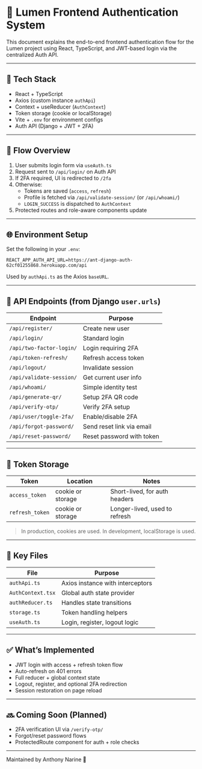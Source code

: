 # 🔐 Lumen Frontend Authentication System

This document explains the end-to-end frontend authentication flow for the Lumen project using React, TypeScript, and JWT-based login via the centralized Auth API.

---

## 🧱 Tech Stack

- React + TypeScript
- Axios (custom instance `authApi`)
- Context + useReducer (`AuthContext`)
- Token storage (cookie or localStorage)
- Vite + `.env` for environment configs
- Auth API (Django + JWT + 2FA)

---

## 🔁 Flow Overview

1. User submits login form via `useAuth.ts`
2. Request sent to `/api/login/` on Auth API
3. If 2FA required, UI is redirected to `/2fa`
4. Otherwise:
   - Tokens are saved (`access`, `refresh`)
   - Profile is fetched via `/api/validate-session/` (or `/api/whoami/`)
   - `LOGIN_SUCCESS` is dispatched to `AuthContext`
5. Protected routes and role-aware components update

---

## 🌐 Environment Setup

Set the following in your `.env`:

```
REACT_APP_AUTH_API_URL=https://ant-django-auth-62cf01255868.herokuapp.com/api
```

Used by `authApi.ts` as the Axios `baseURL`.

---

## 🔌 API Endpoints (from Django `user.urls`)

| Endpoint                 | Purpose                    |
|--------------------------|----------------------------|
| `/api/register/`         | Create new user            |
| `/api/login/`            | Standard login             |
| `/api/two-factor-login/` | Login requiring 2FA        |
| `/api/token-refresh/`    | Refresh access token       |
| `/api/logout/`           | Invalidate session         |
| `/api/validate-session/` | Get current user info      |
| `/api/whoami/`           | Simple identity test       |
| `/api/generate-qr/`      | Setup 2FA QR code          |
| `/api/verify-otp/`       | Verify 2FA setup           |
| `/api/user/toggle-2fa/`  | Enable/disable 2FA         |
| `/api/forgot-password/`  | Send reset link via email  |
| `/api/reset-password/`   | Reset password with token  |

---

## 🔐 Token Storage

| Token         | Location         | Notes                            |
|---------------|------------------|----------------------------------|
| `access_token`| cookie or storage| Short-lived, for auth headers    |
| `refresh_token`| cookie or storage| Longer-lived, used to refresh    |

> In production, cookies are used. In development, localStorage is used.

---

## 🧠 Key Files

| File                          | Purpose                            |
|-------------------------------|------------------------------------|
| `authApi.ts`                  | Axios instance with interceptors   |
| `AuthContext.tsx`             | Global auth state provider         |
| `authReducer.ts`              | Handles state transitions          |
| `storage.ts`                  | Token handling helpers             |
| `useAuth.ts`                  | Login, register, logout logic      |

---

## ✅ What’s Implemented

- JWT login with access + refresh token flow
- Auto-refresh on 401 errors
- Full reducer + global context state
- Logout, register, and optional 2FA redirection
- Session restoration on page reload

---

## 🔜 Coming Soon (Planned)

- 2FA verification UI via `/verify-otp/`
- Forgot/reset password flows
- ProtectedRoute component for auth + role checks

---

Maintained by Anthony Narine 🚀